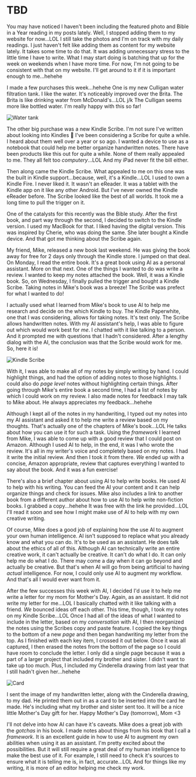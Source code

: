 # TBD

You may have noticed I haven't been including the featured photo and Bible in a Year reading in my posts lately. Well, I stopped adding them to my website for now...LOL I still take the photos and I'm on track with my daily readings. I just haven't felt like adding them as content for my website lately. It takes some time to do that. It was adding unnecessary stress to the little time I have to write. What I may start doing is batching that up for the week on weekends when I have more time. For now, I'm not going to be consistent with that on my website. I'll get around to it if it is important enough to me...hehehe

I made a few purchases this week...hehehe One is my new Culligan water filtration tank. I like the water. It's noticeably improved over the Brita. The Brita is like drinking water from McDonald's...LOL j/k The Culligan seems more like bottled water. I'm really happy with this so far!

![Water tank](./media/IMG_8345.jpeg)

The other big purchase was a new Kindle Scribe. I'm not sure I've written about looking into Kindles 🤔 I've been considering a Scribe for quite a while. I heard about them well over a year or so ago. I wanted a device to use as a notebook that could help me better organize handwritten notes. There have been products like this out for quite a while. None of them really appealed to me. They all felt too *computery*...LOL And my iPad never fit the bill either.

Then along came the Kindle Scribe. What appealed to me on this one was the built in Kindle support...because, well, it's a Kindle...LOL I used to own a Kindle Fire. I never liked it. It wasn't an eReader. It was a tablet with the Kindle app on it like any other Android. But I've never owned the Kindle eReader before. The Scribe looked like the best of all worlds. It took me a long time to pull the trigger on it.

One of the catalysts for this recently was the Bible study. After the first book, and part way through the second, I decided to switch to the Kindle version. I used my MacBook for that. I liked having the digital version. This was inspired by Cherie, who was doing the same. She later bought a Kindle device. And that got me thinking about the Scribe again.

My friend, Mike, released a new book last weekend. He was giving the book away for free for 2 days only through the Kindle store. I jumped on that deal. On Monday, I read the entire book. It's a great book using AI as a personal assistant. More on that next. One of the things I wanted to do was write a review. I wanted to keep my notes attached the book. Well, it was a Kindle book. So, on Wednesday, I finally pulled the trigger and bought a Kindle Scribe. Taking notes in Mike's book was a breeze! The Scribe was prefect for what I wanted to do!

I actually used what I learned from Mike's book to use AI to help me research and decide on the which Kindle to buy. The Kindle Paperwhite, one that I was considering, allows for taking notes. It's text only. The Scribe allows handwritten notes. With my AI assistant's help, I was able to figure out which would work best for *me*. I chatted with it like talking to a person. And it prompted me with questions that I hadn't considered. After a lengthy dialog with the AI, the conclusion was that the Scribe would work for me. So, here it is!

![Kindle Scribe](./media/IMG_8308.jpeg)

With it, I was able to make all of my notes by simply writing by hand. I could highlight things, and had the option of adding notes to those highlights. I could also do *page level* notes without highlighting certain things. After going through Mike's entire book a second time, I had a list of notes by which I could work on my review. I also made notes for feedback I may talk to Mike about. He always appreciates my feedback...hehehe

Although I kept all of the notes in my handwriting, I typed out my notes into my AI assistant and asked it to help me write a review based on my thoughts. That's actually one of the chapters of Mike's book...LOL He talks about how you can use it for such a task. Using the *framework* I learned from Mike, I was able to come up with a good review that I could post on Amazon. Although I used AI to help, in the end, it was I who wrote the review. It's all in my writer's voice and completely based on my notes. I had it write the initial review. And then I took it from there. *We* ended up with a concise, Amazon appropriate, review that captures everything I wanted to say about the book. And it was a fun exercise!

There's also a brief chapter about using AI to help write books. He used AI to help with his writing. You can feed the AI your content and it can help organize things and check for issues. Mike also includes a link to another book from a different author about how to use AI to help write non-fiction books. I grabbed a copy...hehehe It was free with the link he provided...LOL I'll read it soon and see how I might make use of AI to help with my own creative writing.

Of course, Mike does a good job of explaining how the use AI to augment your own human intelligence. AI isn't supposed to replace what you already know and what you can do. It's to be used as an assistant. He does talk about the ethics of all of this. Although AI can technically write an entire creative work, it can't actually be creative. It can't do what I do. It can only help me do what I do. There may come a day when it can go beyond and actually be creative. But that's when AI will go from being artificial to having *actual* intelligence. For now, I could only use AI to augment my workflow. And that's all I would ever want from it.

After the few successes this week with AI, I decided I'd use it to help me write a letter for my mom for Mother's Day. Again, as an assistant. It did not write my letter for me...LOL I basically chatted with it like talking with a friend. *We* bounced ideas off each other. This time, though, I took my notes on my Kindle Scribe...LOL Once I had all of the ideas of what I wanted to include in the letter, based on my *conversation* with AI, I then reorganized the notes using the Scribes copy and paste feature. I copied the key things to the bottom of a new *page* and then began handwriting my letter from the top. As I finished with each key item, I crossed it out below. Once it was all captured, I then erased the notes from the bottom of the page so I could have room to conclude the letter. I only did a single page because it was a part of a larger project that included my brother and sister. I didn't want to take up too much. Plus, I included my Cinderella drawing from last year that I still hadn't given her...hehehe

![Card](./media/123_1.jpeg)

I sent the image of my handwritten letter, along with the Cinderella drawing, to my dad. He printed them out in as a card to be inserted into the card he made. He's including what my brother and sister sent too. It will be a nice little Mother's Day gift for her. Happy Mother's Day (tomorrow), Mom <3

I'll not delve into how AI can have it's caveats. Mike does a great job with the *gotchas* in his book. I made notes about things from his book that I call a *framework*. It is an excellent guide in how to use AI to augment my own abilities when using it as an assistant. I'm pretty excited about the possibilities. But it will still require a great deal of my human intelligence to make the best use of it. For example, I still need to check it's sources to ensure what it is telling me is, in fact, accurate...LOL And for things like my writing, it is more of an editor helping me check my work.